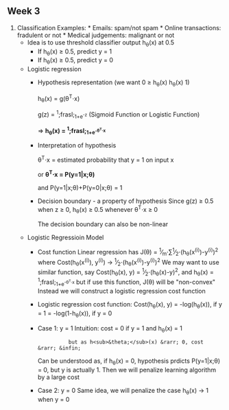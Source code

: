 ## Week 3
1. Classification
    Examples: 
        * Emails: spam/not spam
        * Online transactions: fradulent or not
        * Medical judgements: malignant or not
    * Idea is to use threshold classifier output h<sub>&theta;</sub>(x) at 0.5
        * If h<sub>&theta;</sub>(x) &ge; 0.5, predict y = 1
        * If h<sub>&theta;</sub>(x) &ge; 0.5, predict y = 0
    * Logistic regression
        * Hypothesis representation (we want 0 &ge; h<sub>&theta;</sub>(x) h<sub>&theta;</sub>(x) 1)

            h<sub>&theta;</sub>(x) = g(&theta;<sup>T</sup>&sdot;x)

            g(z) = <sup>1</sup>;frasl;<sub>1+e<sup>-z</sup></sub> (Sigmoid Function or Logistic Function)

            &rArr; **h<sub>&theta;</sub>(x) = <sup>1</sup>;frasl;<sub>1+e<sup>-&theta;<sup>T</sup>&sdot;x</sup></sub>**
        * Interpretation of hypothesis

            &theta;<sup>T</sup>&sdot;x = estimated probability that y = 1 on input x

            or **&theta;<sup>T</sup>&sdot;x = P(y=1|x;&theta;)**

            and P(y=1|x;&theta;)+P(y=0|x;&theta;) = 1

        * Decision boundary - a property of hypothesis
            Since g(z) &ge; 0.5 when z &ge; 0, h<sub>&theta;</sub>(x) &ge; 0.5 whenever &theta;<sup>T</sup>&sdot;x &ge; 0

            The decision boundary can also be non-linear
    * Logistic Regressioin Model
        * Cost function
            Linear regression has J(&theta;) = <sup>1</sup>&frasl;<sub>m</sub>&sdot;&sum;<sup>1</sup>&frasl;<sub>2</sub>&sdot;(h<sub>&theta;</sub>(x<sup>(i)</sup>)-y<sup>(i)</sup>)<sup>2</sup>
            where Cost(h<sub>&theta;</sub>(x<sup>(i)</sup>), y<sup>(i)</sup>) &rarr; <sup>1</sup>&frasl;<sub>2</sub>&sdot;(h<sub>&theta;</sub>(x<sup>(i)</sup>)-y<sup>(i)</sup>)<sup>2</sup>
            We may want to use similar function, say Cost(h<sub>&theta;</sub>(x), y) = <sup>1</sup>&frasl;<sub>2</sub>&sdot;(h<sub>&theta;</sub>(x)-y)<sup>2</sup>, and h<sub>&theta;</sub>(x) = <sup>1</sup>;frasl;<sub>1+e<sup>-&theta;<sup>T</sup>&sdot;x</sup></sub>
            but if use this function, J(&theta;) will be "non-convex"
            Instead we will construct a logistic regression cost function
        * Logistic regression cost function:
            Cost(h<sub>&theta;</sub>(x), y) = -log(h<sub>&theta;</sub>(x)), if y = 1
                                            = -log(1-h<sub>&theta;</sub>(x)), if y = 0
        * Case 1: y = 1
            Intuition: 
                        cost = 0 if y = 1 and h<sub>&theta;</sub>(x) = 1

                        but as h<sub>&theta;</sub>(x) &rarr; 0, cost &rarr; &infin;
            
            Can be understood as, if h<sub>&theta;</sub>(x) = 0, hypothesis prdicts P(y=1|x;&theta;) = 0, but y is actually 1. Then we will penalize learning algorithm by a large cost
        * Case 2: y = 0
            Same idea, we will penalize the case h<sub>&theta;</sub>(x) &rarr; 1 when y = 0


